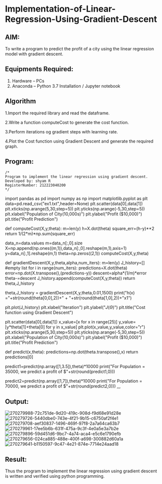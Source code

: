 # Implementation-of-Linear-Regression-Using-Gradient-Descent

## AIM:
To write a program to predict the profit of a city using the linear regression model with gradient descent.

## Equipments Required:
1. Hardware – PCs
2. Anaconda – Python 3.7 Installation / Jupyter notebook

## Algorithm
1.Import the required library and read the dataframe.

2.Write a function computeCost to generate the cost function.

3.Perform iterations og gradient steps with learning rate.

4.Plot the Cost function using Gradient Descent and generate the required graph.

## Program:
```
/*
Program to implement the linear regression using gradient descent.
Developed by: shyam R
RegisterNumber: 212223040200
*/
```
import pandas as pd
import numpy as np
import matplotlib.pyplot as plt
data=pd.read_csv("ex1.txt",header=None)
plt.scatter(data[0],data[1])
plt.xticks(np.arange(5,30,step=5))
plt.yticks(np.arange(-5,30,step=5))
plt.xlabel("Population of City(10,000s)")
plt.ylabel("Profit ($10,000)")
plt.title("Profit Prediction")

def computeCost(X,y,theta):
    m=len(y) 
    h=X.dot(theta) 
    square_err=(h-y)**2
    return 1/(2*m)*np.sum(square_err) 

data_n=data.values
m=data_n[:,0].size
X=np.append(np.ones((m,1)),data_n[:,0].reshape(m,1),axis=1)
y=data_n[:,1].reshape(m,1)
theta=np.zeros((2,1))
computeCost(X,y,theta) 

def gradientDescent(X,y,theta,alpha,num_iters):
    m=len(y)
    J_history=[] #empty list
    for i in range(num_iters):
        predictions=X.dot(theta)
        error=np.dot(X.transpose(),(predictions-y))
        descent=alpha*(1/m)*error
        theta-=descent
        J_history.append(computeCost(X,y,theta))
    return theta,J_history

theta,J_history = gradientDescent(X,y,theta,0.01,1500)
print("h(x) ="+str(round(theta[0,0],2))+" + "+str(round(theta[1,0],2))+"x1")

plt.plot(J_history)
plt.xlabel("Iteration")
plt.ylabel("$J(\Theta)$")
plt.title("Cost function using Gradient Descent")

plt.scatter(data[0],data[1])
x_value=[x for x in range(25)]
y_value=[y*theta[1]+theta[0] for y in x_value]
plt.plot(x_value,y_value,color="r")
plt.xticks(np.arange(5,30,step=5))
plt.yticks(np.arange(-5,30,step=5))
plt.xlabel("Population of City(10,000s)")
plt.ylabel("Profit ($10,000)")
plt.title("Profit Prediction")

def predict(x,theta):
    predictions=np.dot(theta.transpose(),x)
    return predictions[0]

predict1=predict(np.array([1,3.5]),theta)*10000
print("For Population = 35000, we predict a profit of $"+str(round(predict1,0)))

predict2=predict(np.array([1,7]),theta)*10000
print("For Population = 70000, we predict a profit of $"+str(round(predict2,0)))
,,,


## Output:
![270279988-72c751de-9d20-419c-908d-f9d68e91d28e](https://github.com/shivanshyam79/Implementation-of-Linear-Regression-Using-Gradient-Descent/assets/151513860/e5fc7a09-e17a-4676-a424-36a9308ee3b5)
![270279726-5440dbe0-743e-4f21-9b15-c6750af2f4e1](https://github.com/shivanshyam79/Implementation-of-Linear-Regression-Using-Gradient-Descent/assets/151513860/28ab136c-d000-40c5-a8af-88b5eeedacba)
![270279708-aef30837-1496-469f-97f8-2a7a64ca63b7](https://github.com/shivanshyam79/Implementation-of-Linear-Regression-Using-Gradient-Descent/assets/151513860/7aec5ea3-4b60-4cd2-8e8f-a30b3a8861bc)
![270279961-17ee5b6b-631f-475a-9c3f-4e0a5e3a7b2e](https://github.com/shivanshyam79/Implementation-of-Linear-Regression-Using-Gradient-Descent/assets/151513860/d7ef705f-a205-4441-a99b-cb4dc850c12d)
![270279896-59d451d6-9bc7-4a74-aca4-e5c6e1790efb](https://github.com/shivanshyam79/Implementation-of-Linear-Regression-Using-Gradient-Descent/assets/151513860/cdda8715-684b-4129-ab68-dae08b16349b)
![270279656-024ca885-488e-400f-a698-300882d60a1a](https://github.com/shivanshyam79/Implementation-of-Linear-Regression-Using-Gradient-Descent/assets/151513860/2fa32170-50d3-42f3-afd5-e60518704f7c)
![270279641-b1150597-9c47-4e21-874e-7714e24aad18](https://github.com/shivanshyam79/Implementation-of-Linear-Regression-Using-Gradient-Descent/assets/151513860/246e3875-be31-4efb-a143-dea60062a443)









## Result:
Thus the program to implement the linear regression using gradient descent is written and verified using python programming.
